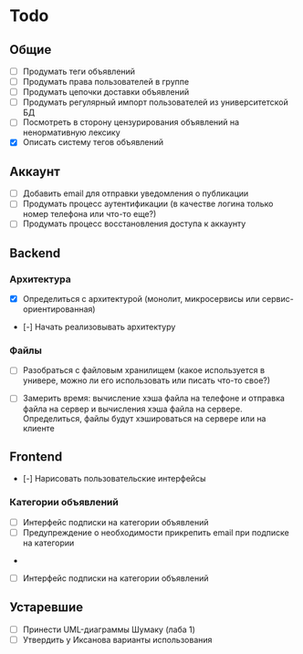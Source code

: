 # Todo
## Общие
- [ ] Продумать теги объявлений
- [ ] Продумать права пользователей в группе
- [ ] Продумать цепочки доставки объявлений
- [ ] Продумать регулярный импорт пользователей из университетской БД
- [ ] Посмотреть в сторону цензурирования объявлений на ненормативную лексику
- [x] Описать систему тегов объявлений

## Аккаунт
- [ ] Добавить email для отправки уведомления о публикации
- [ ] Продумать процесс аутентификации (в качестве логина только номер телефона или что-то еще?)
- [ ] Продумать процесс восстановления доступа к аккаунту

## Backend
### Архитектура
- [x] Определиться с архитектурой (монолит, микросервисы или сервис-ориентированная)
- [-] Начать реализовывать архитектуру

### Файлы
- [ ] Разобраться с файловым хранилищем (какое используется в универе, можно ли его использовать или писать что-то
  свое?)
- [ ] Замерить время: вычисление хэша файла на телефоне и отправка файла на сервер и вычисления хэша файла на сервере.
  Определиться, файлы будут хэшироваться на сервере или на клиенте



## Frontend
- [-] Нарисовать пользовательские интерфейсы

### Категории объявлений
- [ ] Интерфейс подписки на категории объявлений
- [ ] Предупреждение о необходимости прикрепить email при подписке на категории
- 
- [ ] Интерфейс подписки на категории объявлений
 


## Устаревшие
- [ ] Принести UML-диаграммы Шумаку (лаба 1)
- [ ] Утвердить у Иксанова варианты использования
